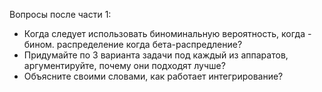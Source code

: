 Вопросы после части 1:

- Когда следует использовать биноминальную вероятность, когда - бином. распределение когда бета-распредление?
- Придумайте по 3 варианта задачи под каждый из аппаратов, аргументируйте, почему они подходят лучше?
- Объясните своими словами, как работает интегрирование?
